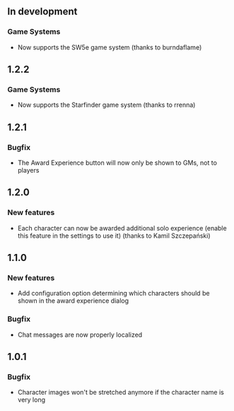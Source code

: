 ## In development
### Game Systems
- Now supports the SW5e game system (thanks to burndaflame)

## 1.2.2
### Game Systems
- Now supports the Starfinder game system (thanks to rrenna)

## 1.2.1
### Bugfix
- The Award Experience button will now only be shown to GMs, not to players

## 1.2.0
### New features
- Each character can now be awarded additional solo experience (enable this feature in the settings to use it) (thanks to Kamil Szczepański)

## 1.1.0
### New features
- Add configuration option determining which characters should be shown in the award experience dialog

### Bugfix
- Chat messages are now properly localized

## 1.0.1

### Bugfix
- Character images won't be stretched anymore if the character name is very long
